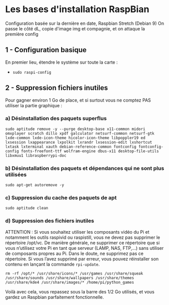 # Les bases d'installation RaspBian

Configuration basée sur la dernière en date, Raspbian Stretch (Debian 9)
On passe le côté dL, copie d'image img et compagnie, et on attaque la première config

## 1 - Configuration basique

En premier lieu, étendre le système sur toute la carte :
- `sudo raspi-config`

## 2 - Suppression fichiers inutiles

Pour gagner environ 1 Go  de place, et si surtout vous ne comptez PAS utiliser la partie graphique :

### a) Désinstallation des paquets superflus
`sudo aptitude remove -y --purge desktop-base x11-common midori omxplayer scratch dillo xpdf galculator netsurf-common netsurf-gtk lxde-common lxde-icon-theme hicolor-icon-theme libpoppler19 ed lxsession lxappearance lxpolkit lxrandr lxsession-edit lxshortcut lxtask lxterminal xauth debian-reference-common fontconfig fontconfig-config fonts-freefont-ttf wolfram-engine dbus-x11 desktop-file-utils libxmuu1 libraspberrypi-doc`

### b) Désinstallation des paquets et dépendances qui ne sont plus utilisées
`sudo apt-get autoremove -y`

### c) Suppression du cache des paquets de apt
`sudo aptitude clean`

### d) Suppression des fichiers inutiles
ATTENTION : Si vous souhaitez utiliser les composants vidéo du Pi et notamment les outils raspivid ou raspistill, vous ne devez pas supprimer le répertoire /opt/vc. De manière générale, ne supprimer ce répertoire que si vous n’utilisez votre Pi en tant que serveur  (LAMP, NAS, FTP,…) sans utiliser de composants propres au Pi. Dans le doute, ne supprimez pas ce répertoire. Si vous l’avez supprimé par erreur, vous pouvez réinstaller son contenu en lançant la commande `rpi-update`.

`rm -rf /opt/* /usr/share/icons/* /usr/games /usr/share/squeak /usr/share/sounds /usr/share/wallpapers /usr/share/themes /usr/share/kde4 /usr/share/images/* /home/pi/python_games`

Voilà avec cela, vous repassez sous la barre des 1/2 Go utilisés, et vous gardez un Raspbian parfaitement fonctionnelle.
